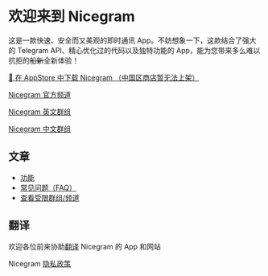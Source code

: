 # 欢迎来到 Nicegram

这是一款快速、安全而又美观的即时通讯 App。不妨想象一下，这款结合了强大的 Telegram API、精心优化过的代码以及独特功能的 App，能为您带来多么难以抗拒的<del>船新</del>全新体验！


<a href="https://itunes.apple.com/app/id1457369322" target="_blank">📱 在 AppStore 中下载 Nicegram （中国区商店暂无法上架）</a>

<a href="https://t.me/nicegramapp" target="_blank">Nicegram 官方频道</a>

<a href="https://t.me/nicegramchat" target="_blank">Nicegram 英文群组</a>

<a href="https://t.me/nicegram_cn" target="_blank">Nicegram 中文群组</a>


## 文章
- [功能](/zh_CN/features)
- [常见问题（FAQ）](/zh_CN/faq)
- [查看受限群组/频道](/zh_CN/unblock)

## 翻译
欢迎各位前来协助[翻译](/translate) Nicegram 的 App 和网站


Nicegram <a href="privacy-policy" target="_blank">隐私政策</a>
